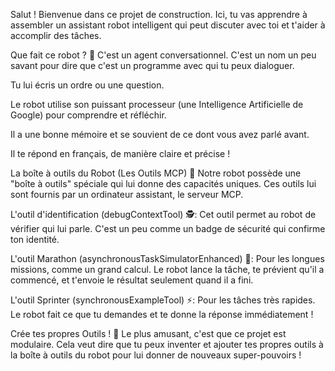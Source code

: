 Salut ! Bienvenue dans ce projet de construction. Ici, tu vas apprendre à assembler un assistant robot intelligent qui peut discuter avec toi et t'aider à accomplir des tâches.

Que fait ce robot ? 🧐
C'est un agent conversationnel. C'est un nom un peu savant pour dire que c'est un programme avec qui tu peux dialoguer.

Tu lui écris un ordre ou une question.

Le robot utilise son puissant processeur (une Intelligence Artificielle de Google) pour comprendre et réfléchir.

Il a une bonne mémoire et se souvient de ce dont vous avez parlé avant.

Il te répond en français, de manière claire et précise !

La boîte à outils du Robot (Les Outils MCP) 🧰
Notre robot possède une "boîte à outils" spéciale qui lui donne des capacités uniques. Ces outils lui sont fournis par un ordinateur assistant, le serveur MCP.

L'outil d'identification (debugContextTool) 🕵️: Cet outil permet au robot de vérifier qui lui parle. C'est un peu comme un badge de sécurité qui confirme ton identité.

L'outil Marathon (asynchronousTaskSimulatorEnhanced) 🐢: Pour les longues missions, comme un grand calcul. Le robot lance la tâche, te prévient qu'il a commencé, et t'envoie le résultat seulement quand il a fini.

L'outil Sprinter (synchronousExampleTool) ⚡: Pour les tâches très rapides. Le robot fait ce que tu demandes et te donne la réponse immédiatement !

Crée tes propres Outils ! 🎨
Le plus amusant, c'est que ce projet est modulaire. Cela veut dire que tu peux inventer et ajouter tes propres outils à la boîte à outils du robot pour lui donner de nouveaux super-pouvoirs !